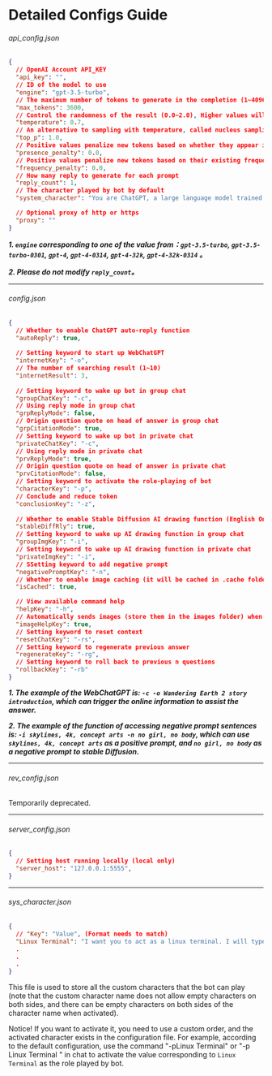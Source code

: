 # Detailed Configs Guide



###### api_config.json

```json
{
  // OpenAI Account API_KEY
  "api_key": "",
  // ID of the model to use
  "engine": "gpt-3.5-turbo",
  // The maximum number of tokens to generate in the completion (1~4096)
  "max_tokens": 3600,
  // Control the randomness of the result (0.0~2.0), Higher values will make the output more random, while lower values will make it more focused and deterministic
  "temperature": 0.7,
  // An alternative to sampling with temperature, called nucleus sampling, where the model considers the results of the tokens with top_p probability mass
  "top_p": 1.0,
  // Positive values penalize new tokens based on whether they appear in the text so far, increasing the model's likelihood to talk about new topics (-2.0~2.0)
  "presence_penalty": 0.0,
  // Positive values penalize new tokens based on their existing frequency in the text so far, decreasing the model's likelihood to repeat the same line verbatim (-2.0~2.0)
  "frequency_penalty": 0.0,
  // How many reply to generate for each prompt
  "reply_count": 1,
  // The character played by bot by default
  "system_character": "You are ChatGPT, a large language model trained by OpenAI. Respond conversationally",

  // Optional proxy of http or https
  "proxy": ""
}
```

***1. `engine` corresponding to one of the value from：`gpt-3.5-turbo`, `gpt-3.5-turbo-0301`, `gpt-4`,  `gpt-4-0314`, `gpt-4-32k`, `gpt-4-32k-0314` 。***

***2. Please do not modify `reply_count`。***



------

###### config.json

```json
{
  // Whether to enable ChatGPT auto-reply function
  "autoReply": true,
    
  // Setting keyword to start up WebChatGPT
  "internetKey": "-o",
  // The number of searching result (1~10)
  "internetResult": 3,
    
  // Setting keyword to wake up bot in group chat
  "groupChatKey": "-c",
  // Using reply mode in group chat
  "grpReplyMode": false,
  // Origin question quote on head of answer in group chat
  "grpCitationMode": true,
  // Setting keyword to wake up bot in private chat
  "privateChatKey": "-c",
  // Using reply mode in private chat
  "prvReplyMode": true,
  // Origin question quote on head of answer in private chat
  "prvCitationMode": false,
  // Setting keyword to activate the role-playing of bot
  "characterKey": "-p",
  // Conclude and reduce token
  "conclusionKey": "-z",
  
  // Whether to enable Stable Diffusion AI drawing function (English Only)
  "stableDiffRly": true,
  // Setting keyword to wake up AI drawing function in group chat
  "groupImgKey": "-i",
  // Setting keyword to wake up AI drawing function in private chat
  "privateImgKey": "-i",
  // SSetting keyword to add negative prompt
  "negativePromptKey": "-n",
  // Whether to enable image caching (it will be cached in .cache folder)
  "isCached": true,

  // View available command help
  "helpKey": "-h",
  // Automatically sends images (store them in the images folder) when the help command is input
  "imageHelpKey": true,
  // Setting keyword to reset context
  "resetChatKey": "-rs",
  // Setting keyword to regenerate previous answer
  "regenerateKey": "-rg",
  // Setting keyword to roll back to previous n questions
  "rollbackKey": "-rb"
}
```

***1. The example of the WebChatGPT is: `-c -o Wandering Earth 2 story introduction`, which can trigger the online information to assist the answer.***

***2. The example of the function of accessing negative prompt sentences is: `-i skylines, 4k, concept arts -n no girl, no body`, which can use `skylines, 4k, concept arts` as a positive prompt, and `no girl, no body` as a negative prompt to stable Diffusion.***



------

###### rev_config.json

Temporarily deprecated.



------

###### server_config.json

```json
{
  // Setting host running locally (local only)
  "server_host": "127.0.0.1:5555",
}
```



------

###### sys_character.json

```json
{
  // "Key": "Value", (Format needs to match)
  "Linux Terminal": "I want you to act as a linux terminal. I will type commands and you will reply with what the terminal should show. I want you to only reply with the terminal output inside one unique code block, and nothing else. do not write explanations. do not type commands unless I instruct you to do so. when i need to tell you something in english, i will do so by putting text inside curly brackets {like this}. my first command is pwd",
  .
  .
  .
}
```

This file is used to store all the custom characters that the bot can play (note that the custom character name does not allow empty characters on both sides, and there can be empty characters on both sides of the character name when activated). 

Notice! If you want to activate it, you need to use a custom order, and the activated character exists in the configuration file. For example, according to the default configuration, use the command "-pLinux Terminal" or "-p Linux Terminal  	" in chat to activate the value corresponding to `Linux Terminal` as the role played by bot.

